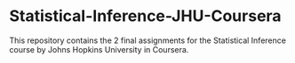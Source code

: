 # Statistical-Inference-JHU-Coursera
This repository contains the 2 final assignments for the Statistical Inference course by Johns Hopkins University in Coursera.
